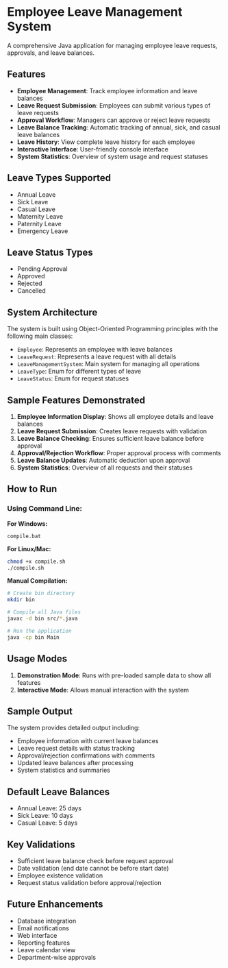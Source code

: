# Employee Leave Management System

A comprehensive Java application for managing employee leave requests, approvals, and leave balances.

## Features

- **Employee Management**: Track employee information and leave balances
- **Leave Request Submission**: Employees can submit various types of leave requests
- **Approval Workflow**: Managers can approve or reject leave requests
- **Leave Balance Tracking**: Automatic tracking of annual, sick, and casual leave balances
- **Leave History**: View complete leave history for each employee
- **Interactive Interface**: User-friendly console interface
- **System Statistics**: Overview of system usage and request statuses

## Leave Types Supported

- Annual Leave
- Sick Leave
- Casual Leave
- Maternity Leave
- Paternity Leave
- Emergency Leave

## Leave Status Types

- Pending Approval
- Approved
- Rejected
- Cancelled

## System Architecture

The system is built using Object-Oriented Programming principles with the following main classes:

- `Employee`: Represents an employee with leave balances
- `LeaveRequest`: Represents a leave request with all details
- `LeaveManagementSystem`: Main system for managing all operations
- `LeaveType`: Enum for different types of leave
- `LeaveStatus`: Enum for request statuses

## Sample Features Demonstrated

1. **Employee Information Display**: Shows all employee details and leave balances
2. **Leave Request Submission**: Creates leave requests with validation
3. **Leave Balance Checking**: Ensures sufficient leave balance before approval
4. **Approval/Rejection Workflow**: Proper approval process with comments
5. **Leave Balance Updates**: Automatic deduction upon approval
6. **System Statistics**: Overview of all requests and their statuses

## How to Run

### Using Command Line:

**For Windows:**
```batch
compile.bat
```

**For Linux/Mac:**
```bash
chmod +x compile.sh
./compile.sh
```

**Manual Compilation:**
```bash
# Create bin directory
mkdir bin

# Compile all Java files
javac -d bin src/*.java

# Run the application
java -cp bin Main
```

## Usage Modes

1. **Demonstration Mode**: Runs with pre-loaded sample data to show all features
2. **Interactive Mode**: Allows manual interaction with the system

## Sample Output

The system provides detailed output including:

- Employee information with current leave balances
- Leave request details with status tracking
- Approval/rejection confirmations with comments
- Updated leave balances after processing
- System statistics and summaries

## Default Leave Balances

- Annual Leave: 25 days
- Sick Leave: 10 days
- Casual Leave: 5 days

## Key Validations

- Sufficient leave balance check before request approval
- Date validation (end date cannot be before start date)
- Employee existence validation
- Request status validation before approval/rejection

## Future Enhancements

- Database integration
- Email notifications
- Web interface
- Reporting features
- Leave calendar view
- Department-wise approvals